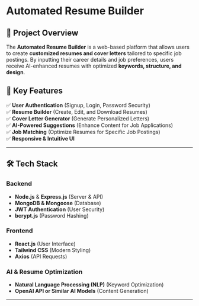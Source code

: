 # **Automated Resume Builder**  

## **📌 Project Overview**  
The **Automated Resume Builder** is a web-based platform that allows users to create **customized resumes and cover letters** tailored to specific job postings. By inputting their career details and job preferences, users receive AI-enhanced resumes with optimized **keywords, structure, and design**.  

## **🔹 Key Features**  
✅ **User Authentication** (Signup, Login, Password Security)  
✅ **Resume Builder** (Create, Edit, and Download Resumes)  
✅ **Cover Letter Generator** (Generate Personalized Letters)  
✅ **AI-Powered Suggestions** (Enhance Content for Job Applications)  
✅ **Job Matching** (Optimize Resumes for Specific Job Postings)  
✅ **Responsive & Intuitive UI**  

---

## **🛠️ Tech Stack**  

### **Backend**  
- **Node.js** & **Express.js** (Server & API)  
- **MongoDB & Mongoose** (Database)  
- **JWT Authentication** (User Security)  
- **bcrypt.js** (Password Hashing)  

### **Frontend**  
- **React.js** (User Interface)  
- **Tailwind CSS** (Modern Styling)  
- **Axios** (API Requests)  

### **AI & Resume Optimization**  
- **Natural Language Processing (NLP)** (Keyword Optimization)  
- **OpenAI API or Similar AI Models** (Content Generation)  

---
